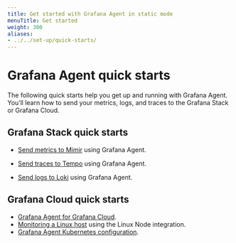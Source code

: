 ```yaml
---
title: Get started with Grafana Agent in static mode
menuTitle: Get started
weight: 300
aliases:
- ../../set-up/quick-starts/
---
```


# Grafana Agent quick starts

The following quick starts help you get up and running with Grafana Agent. You’ll learn how to send your metrics, logs, and traces to the Grafana Stack or Grafana Cloud.

## Grafana Stack quick starts

- [Send metrics to Mimir](https://grafana.com/docs/mimir/latest/get-started/) using Grafana Agent.

- [Send traces to Tempo](https://grafana.com/docs/tempo/latest/getting-started/#2-pipeline-grafana-agent) using Grafana Agent.

- [Send logs to Loki](https://grafana.com/docs/grafana-cloud/logs/collect-logs-with-agent/?pg=hp&plcmt=lt-box-traces) using Grafana Agent.

## Grafana Cloud quick starts

- [Grafana Agent for Grafana Cloud](/docs/grafana-cloud/monitor-infrastructure/integrations/get-started/).
- [Monitoring a Linux host](/docs/grafana-cloud/quickstart/agent_linuxnode/) using the Linux Node integration.
- [Grafana Agent Kubernetes configuration](/docs/grafana-cloud/monitor-infrastructure/kubernetes-monitoring/configuration/).
